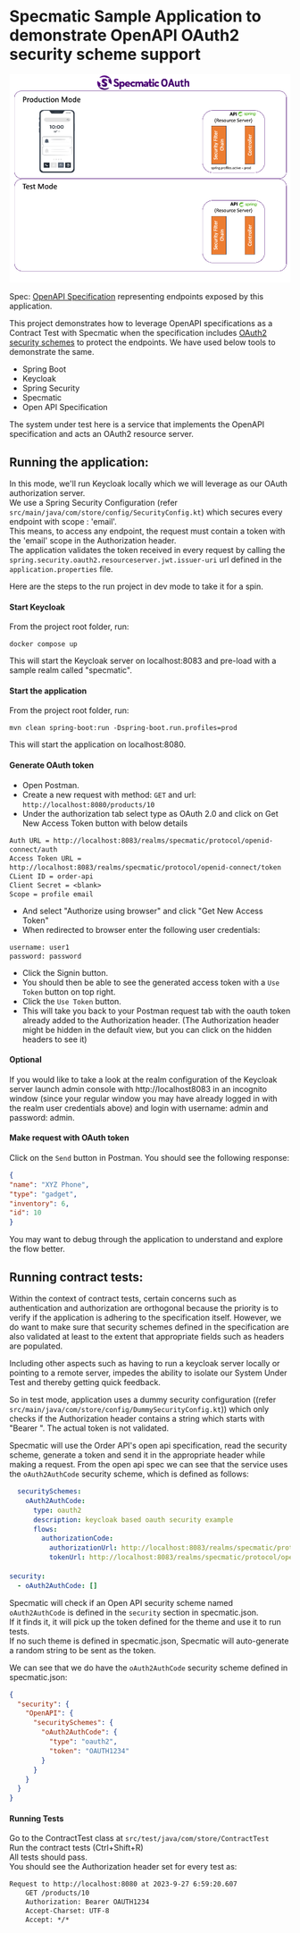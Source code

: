 # Specmatic Sample Application to demonstrate OpenAPI OAuth2 security scheme support
![Specmatic Sample Application to demonstrate OpenAPI OAuth2 security scheme support](assets/SpecmaticOAuth.gif)

Spec: [OpenAPI Specification](https://github.com/znsio/specmatic-order-contracts/blob/main/io/specmatic/examples/store/openapi/api_order_with_oauth_v3.yaml) representing endpoints exposed by this application.

This project demonstrates how to leverage OpenAPI specifications as a Contract Test with Specmatic when the specification includes [OAuth2 security schemes](https://spec.openapis.org/oas/v3.0.1#security-scheme-object) to protect the endpoints.
We have used below tools to demonstrate the same.
- Spring Boot
- Keycloak
- Spring Security
- Specmatic
- Open API Specification

The system under test here is a service that implements the OpenAPI specification and acts an OAuth2 resource server.

## Running the application:
In this mode, we'll run Keycloak locally which we will leverage as our OAuth authorization server.  
We use a Spring Security Configuration (refer ```src/main/java/com/store/config/SecurityConfig.kt```) which secures every endpoint with scope : 'email'.  
This means, to access any endpoint, the request must contain a token with the 'email' scope in the Authorization header.  
The application validates the token received in every request by calling the ```spring.security.oauth2.resourceserver.jwt.issuer-uri``` url defined in the ```application.properties``` file.  

Here are the steps to the run project in dev mode to take it for a spin.

#### Start Keycloak
From the project root folder, run:

```shell
docker compose up
```
This will start the Keycloak server on localhost:8083 and pre-load with a sample realm called "specmatic".

#### Start the application
From the project root folder, run:

```shell
mvn clean spring-boot:run -Dspring-boot.run.profiles=prod
```
This will start the application on localhost:8080.

#### Generate OAuth token
* Open Postman.  
* Create a new request with method:  ```GET``` and url: ```http://localhost:8080/products/10```  
* Under the authorization tab select type as OAuth 2.0 and click on Get New Access Token button with below details
```
Auth URL = http://localhost:8083/realms/specmatic/protocol/openid-connect/auth
Access Token URL = http://localhost:8083/realms/specmatic/protocol/openid-connect/token
CLient ID = order-api
Client Secret = <blank>
Scope = profile email
```
* And select "Authorize using browser" and click "Get New Access Token"  
* When redirected to browser enter the following user credentials:  
```
username: user1
password: password
```
* Click the Signin button.  
* You should then be able to see the generated access token with a ```Use Token``` button on top right.  
* Click the ```Use Token``` button.  
* This will take you back to your Postman request tab with the oauth token already added to the Authorization header. (The Authorization header might be hidden in the default view, but you can click on the hidden headers to see it)

#### Optional
If you would like to take a look at the realm configuration of the Keycloak server launch admin console with http://localhost8083 in an incognito window (since your regular window you may have already logged in with the realm user credentials above) and login with username: admin and password: admin.

#### Make request with OAuth token
Click on the ```Send``` button in Postman. You should see the following response:  
```json
{
"name": "XYZ Phone",
"type": "gadget",
"inventory": 6,
"id": 10
}
```

You may want to debug through the application to understand and explore the flow better.

## Running contract tests:
Within the context of contract tests, certain concerns such as authentication and authorization are orthogonal because the priority is to verify if the application is adhering to the specification itself.
However, we do want to make sure that security schemes defined in the specification are also validated at least to the extent that appropriate fields such as headers are populated.

Including other aspects such as having to run a keycloak server locally or pointing to a remote server, impedes the ability to isolate our System Under Test and thereby getting quick feedback.

So in test mode, application uses a dummy security configuration ((refer ```src/main/java/com/store/config/DummySecurityConfig.kt```)) which only checks if the Authorization header contains a string which starts with "Bearer ".
The actual token is not validated.

Specmatic will use the Order API's open api specification, read the security scheme, generate a token and send it in the appropriate header while making a request.
From the open api spec we can see that the service uses the ```oAuth2AuthCode``` security scheme, which is defined as follows:
```yaml
  securitySchemes:
    oAuth2AuthCode:
      type: oauth2
      description: keycloak based oauth security example
      flows:
        authorizationCode:
          authorizationUrl: http://localhost:8083/realms/specmatic/protocol/openid-connect/auth
          tokenUrl: http://localhost:8083/realms/specmatic/protocol/openid-connect/token

security:
  - oAuth2AuthCode: []
```

Specmatic will check if an Open API security scheme named ```oAuth2AuthCode``` is defined in the ```security``` section in specmatic.json.  
If it finds it, it will pick up the token defined for the theme and use it to run tests.  
If no such theme is defined in specmatic.json, Specmatic will auto-generate a random string to be sent as the token.  

We can see that we do have the ```oAuth2AuthCode``` security scheme defined in specmatic.json:
```json
{
  "security": {
    "OpenAPI": {
      "securitySchemes": {
        "oAuth2AuthCode": {
          "type": "oauth2",
          "token": "OAUTH1234"
        }
      }
    }
  }
}
```

#### Running Tests
Go to the ContractTest class at ```src/test/java/com/store/ContractTest```  
Run the contract tests (Ctrl+Shift+R)  
All tests should pass.  
You should see the Authorization header set for every test as:
```
Request to http://localhost:8080 at 2023-9-27 6:59:20.607
    GET /products/10
    Authorization: Bearer OAUTH1234
    Accept-Charset: UTF-8
    Accept: */*
```

